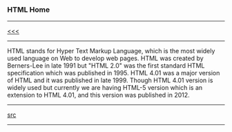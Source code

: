 
### HTML Home

---

[<<<](https://github.com/ttltrk/WEB/blob/master/BHM/BHM.MD)

---

HTML stands for Hyper Text Markup Language, which is the most widely used language on Web to develop web pages. HTML was created by 
Berners-Lee in late 1991 but "HTML 2.0" was the first standard HTML specification which was published in 1995. HTML 4.01 was a major 
version of HTML and it was published in late 1999. Though HTML 4.01 version is widely used but currently we are having HTML-5 version 
which is an extension to HTML 4.01, and this version was published in 2012.

---

[src](https://www.tutorialspoint.com/html/index.htm)

---
